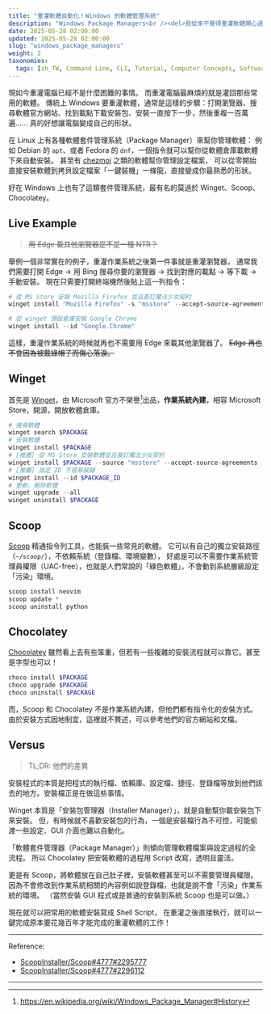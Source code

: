```yaml
---
title: "重灌軟體自動化！Windows 的軟體管理系統"
description: "Windows Package Managers<br /><del>我從來不覺得重灌軟體開心過。</del>"
date: 2025-05-28 02:00:00
updated: 2025-05-28 02:00:00
slug: "windows_package_managers"
weight: 2
taxonomies:
  tags: [zh_TW, Command Line, CLI, Tutorial, Computer Concepts, Software]
---
```


現如今重灌電腦已經不是什麼困難的事情。
而重灌電腦最麻煩的就是灌回那些常用的軟體。
傳統上 Windows 要重灌軟體，通常是這樣的步驟：打開瀏覽器、搜尋軟體官方網站、找到載點下載安裝包、安裝一直按下一步，然後重複一百萬遍……
真的好想讓電腦變成自己的形狀。

在 Linux 上有各種軟體套件管理系統（Package Manager）來幫你管理軟體：
例如 Debian 的 `apt`、或者 Fedora 的 `dnf`，一個指令就可以幫你從軟體倉庫載軟體下來自動安裝。
甚至有 [chezmoi](https://www.chezmoi.io/) 之類的軟體幫你管理設定檔案，
可以從零開始直接安裝軟體到拷貝設定檔案「一鍵裝機」一條龍，直接變成你最熟悉的形狀。

好在 Windows 上也有了這類套件管理系統，最有名的莫過於 Winget、Scoop、Chocolatey。

## Live Example

> <del>用 Edge 載其他瀏覽器是不是一種 NTR？</del>

舉例一個非常實在的例子，重灌作業系統之後第一件事就是重灌瀏覽器，
通常我們需要打開 Edge -> 用 Bing 搜尋你要的瀏覽器 -> 找到對應的載點 -> 等下載 -> 手動安裝。
現在只需要打開終端機然後貼上這一列指令：

```powershell
# 從 MS Store 安裝 Mozilla Firefox 並且簽訂魔法少女契約
winget install "Mozilla Firefox" -s "msstore" --accept-source-agreements --accept-package-agreements
```

```powershell
# 從 winget 預設倉庫安裝 Google Chrome
winget install --id "Google.Chrome"
```

這樣，重灌作業系統的時候就再也不需要用 Edge 來載其他瀏覽器了。
<del>Edge 再也不會因為被戴綠帽子而傷心落淚。</del>

## Winget

首先是 [Winget][]，由 Microsoft 官方不榮譽[^1]出品，**作業系統內建**，相容 Microsoft Store，開源，開放軟體倉庫。

[Winget]: https://learn.microsoft.com/zh-tw/windows/package-manager/winget/
[^1]: https://en.wikipedia.org/wiki/Windows_Package_Manager#History

```powershell
# 搜尋軟體
winget search $PACKAGE
# 安裝軟體
winget install $PACKAGE
# [推薦] 從 MS Store 安裝軟體並且簽訂魔法少女契約
winget install $PACKAGE --source "msstore" --accept-source-agreements --accept-package-agreements
# [推薦] 指定 ID 不容易裝錯
winget install --id $PACKAGE_ID
# 更新、刪除軟體
winget upgrade --all
winget uninstall $PACKAGE
```

## Scoop

[Scoop](https://scoop.sh/) 精通指令列工具，也能裝一些常見的軟體。
它可以有自己的獨立安裝路徑（`~/scoop/`），不依賴系統（登錄檔、環境變數），
好處是可以不需要作業系統管理員權限（UAC-free），也就是人們常說的「綠色軟體」，不會動到系統層級設定「污染」環境。

```powershell
scoop install neovim
scoop update *
scoop uninstall python
```

## Chocolatey

[Chocolatey](https://chocolatey.org/) 雖然看上去有些笨重，但若有一些複雜的安裝流程就可以靠它。甚至是字型也可以！

```powershell
choco install $PACKAGE
choco upgrade $PACKAGE
choco uninstall $PACKAGE
```

而，Scoop 和 Chocolatey 不是作業系統內建，但他們都有指令化的安裝方式。
由於安裝方式因地制宜，這裡就不贅述，可以參考他們的官方網站和文檔。

## Versus

> TL;DR: 他們的差異

安裝程式的本質是把程式的執行檔、依賴庫、設定檔、捷徑、登錄檔等放到他們該去的地方。安裝檔正是在做這些事情。

Winget 本質是「安裝包管理器（Installer Manager）」，就是自動幫你載安裝包下來安裝。
但，有時候就不喜歡安裝包的行為，一個是安裝檔行為不可控，可能偷渡一些設定、GUI 介面也難以自動化。

「軟體套件管理器（Package Manager）」則傾向管理軟體檔案與設定過程的全流程。
所以 Chocolatey 把安裝軟體的過程用 Script 改寫，透明且靈活。

更是有 Scoop，將軟體放在自己肚子裡，安裝軟體甚至可以不需要管理員權限。
因為不會修改到作業系統相關的內容例如說登錄檔，也就是說不會「污染」作業系統的環境。
（當然安裝 GUI 程式或是普通的安裝到系統 Scoop 也是可以做。）

現在就可以把常用的軟體安裝寫成 Shell Script，
在重灌之後直接執行，就可以一鍵完成原本要花幾百年才能完成的重灌軟體的工作！

---

Reference:

- [ScoopInstaller/Scoop#4777#2295777](https://github.com/ScoopInstaller/Scoop/discussions/4777#discussioncomment-2295777)
- [ScoopInstaller/Scoop#4777#2296112](https://github.com/ScoopInstaller/Scoop/discussions/4777#discussioncomment-2296112)

---
